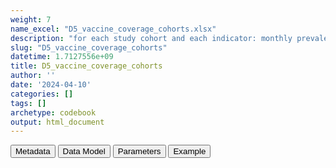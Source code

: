 ```yaml
---
weight: 7
name_excel: "D5_vaccine_coverage_cohorts.xlsx"
description: "for each study cohort and each indicator: monthly prevalence and estimated monthly prevalence with inverse-probability weighting (Braeye et al, Vaccine. 2020)"
slug: "D5_vaccine_coverage_cohorts"
datetime: 1.7127556e+09
title: D5_vaccine_coverage_cohorts
author: ''
date: '2024-04-10'
categories: []
tags: []
archetype: codebook
output: html_document
---
```


<script src="/rmarkdown-libs/core-js/shim.min.js"></script>
<script src="/rmarkdown-libs/react/react.min.js"></script>
<script src="/rmarkdown-libs/react/react-dom.min.js"></script>
<script src="/rmarkdown-libs/reactwidget/react-tools.js"></script>
<script src="/rmarkdown-libs/htmlwidgets/htmlwidgets.js"></script>
<link href="/rmarkdown-libs/reactable/reactable.css" rel="stylesheet" />
<script src="/rmarkdown-libs/reactable-binding/reactable.js"></script>
<div class="tab">
<button class="tablinks" onclick="openCity(event, &#39;Metadata&#39;)" id="defaultOpen">Metadata</button>
<button class="tablinks" onclick="openCity(event, &#39;Data Model&#39;)">Data Model</button>
<button class="tablinks" onclick="openCity(event, &#39;Parameters&#39;)">Parameters</button>
<button class="tablinks" onclick="openCity(event, &#39;Example&#39;)">Example</button>
</div>
<div id="Metadata" class="tabcontent">
<div id="htmlwidget-1" class="reactable html-widget" style="width:auto;height:600px;"></div>
<script type="application/json" data-for="htmlwidget-1">{"x":{"tag":{"name":"Reactable","attribs":{"data":{"medatata_name":["Name of the dataset","Content of the dataset","Unit of observation","Dataset where the list of UoOs is fully listed and with 1 record per UoO","How many observations per UoO","NxUoO","Variables capturing the UoO","Primary key","Parameters",null,null,null,null,null,null,null,null,null,null,null],"metadata_content":["D5_vaccine_coverage_cohorts","for each study cohort and each indicator: monthly prevalence and estimated monthly prevalence with inverse-probability weighting (Braeye et al, Vaccine. 2020)","indicator, cohort and month (for covid vaccines: also ageband)","itself","1","1","indicator cohort_type cohort_label month_fup age_LabelValue age_LevelOrder","indicator cohort_type cohort_label month_fup age_LabelValue age_LevelOrder",null,null,null,null,null,null,null,null,null,null,null,null]},"columns":[{"id":"medatata_name","name":"medatata_name","type":"character"},{"id":"metadata_content","name":"metadata_content","type":"character"}],"sortable":false,"searchable":true,"pagination":false,"highlight":true,"bordered":true,"striped":true,"style":{"maxWidth":1800},"height":"600px","dataKey":"d096112f0599b62c7e41311e73c332e1"},"children":[]},"class":"reactR_markup"},"evals":[],"jsHooks":[]}</script>
</div>
<div id="Data Model" class="tabcontent">
<div id="htmlwidget-2" class="reactable html-widget" style="width:auto;height:600px;"></div>
<script type="application/json" data-for="htmlwidget-2">{"x":{"tag":{"name":"Reactable","attribs":{"data":{"VarName":["indicator","type_of_cohort","cohort_label","month_fup","age_LabelValue","age_LevelOrder","NFUP","NFUP_month","Vacc_observed_before","Vacc_observed_month","PP_month","FU_proportion_month","Vacc_IPW_month","IPW_month",null,null,null,null,null,null],"Description":["see Table 4 of the protocol","it may be a birth cohort, followed for some months, or a cohort recruited starting from some age and followed for some time, or a cohort recruited at the beginning of a season, and followed for the duration of the season","depends on type_of_cohort, for birth cohorts and for adolescents the label is the year of birth, for seasonal cohorts it is the year where the season is located, for covid vaccines it depends on when the ageband is calculated (can be in 2021, or in the year when followup ends)","month since start of fup in the cohort","only for covid: the cohort is aggregated per agebands, in two different manners: once, only for those born within 2021, is age at 2021 (age2021); and the second time, for those born before the end of the study, the age is calculated in the year when the study ends (age_at_end_of_study)","only for covid: in both families of agebands (2021, and at study end), age is aggregated in a granular manner (age_LevelOrder == 1), or in larger agebands (age_LevelOrder == 2), or, irrespective fo age (age_LevelOrder == 99)","number of persons in the cohort at cohort entry","number of persons in the cohort at the current month","number of persons in the follow up at current month and that have received a pertinent vaccine at current month or before","number of persons in the follow up at current month and that have received a pertinent vaccine at current month","period prevalence: number of vaccinated persons in follow-up divided by the number of persons in follow-up during month","proportion of the persons in the cohort who are still in fup at current month","estimated number of persons in the cohort who have the vaccine at the current month","estimated number of persons in the cohort who have the vaccine before or during the current month",null,null,null,null,null,null],"Format":[null,null,null,"int",null,null,null,null,null,null,null,null,null,null,null,null,null,null,null,null],"Vocabulary":["MCV1 = measles-containing vaccine, dose 1\r\nDTP3\r\nHIB3\r\nHEPB3\r\nPOL3\r\nPCV3\r\nHPV\r\nROTAC\r\nBCG\r\nCOVID-19","birth12 = cohort recruited at birth, followed for 12 months\r\n\r\nbirth15 = cohort recruited at birth, followed for 15 months\r\n\r\nbirth24 = cohort recruited at birth, followed for 24 months\r\n\r\nadolescence  = cohort recruited at age 9 and followed up until age 16 \r\n\r\nseasonal = cohort recruited at the beginning of a season and followed until the end of the season\r\n\r\ncovid_vacc _ starting with december 2020",null,"1, 2, …","if age_LevelOrder == 1:\r\n0 years\r\n1 years\r\n2-4 years\r\n5-11\r\n12-17\r\n18-29\r\n30-34\r\n…\r\n85+\r\n\r\nif age_LevelOrder == 2:\r\n0 -4 years\r\n5--17\r\n18-64\r\n…\r\n85+\r\n\r\nif age_LevelOrder == 3:\r\n\"Allage\"",null,null,null,null,null,null,null,null,null,null,null,null,null,null,null],"Parameters":[null,null,null,null,null,null,null,null,null,null,null,null,null,null,null,null,null,null,null,null],"Notes and examples":[null,null,null,null,"only if type_cohort == \"covid_vacc\"",null,null,null,null,null,null,null,null,null,null,null,null,null,null,null],"Source tables and variables":[null,null,null,null,null,null,null,null,null,null,null,null,null,null,null,null,null,null,null,null],"Retrieved":[null,null,null,null,null,null,null,null,null,null,null,null,null,null,null,null,null,null,null,null],"Calculated":[null,null,null,null,null,null,null,null,null,null,"yes","yes","yes","yes",null,null,null,null,null,null],"Algorithm_id":[null,null,null,null,null,null,null,null,null,null,null,null,null,null,null,null,null,null,null,null],"Rule":[null,null,null,null,null,null,null,null,null,null,"(Vacc_observed_before_month + Vacc_observed_month)/NFUP_month","NFUP_month/NFUP","Vacc_observed_month/FU_proportion_month","(Vacc_IPW_1 + Vacc_IPW_2 + …. + Vacc_IPW_month)/NFUP",null,null,null,null,null,null]},"columns":[{"id":"VarName","name":"VarName","type":"character"},{"id":"Description","name":"Description","type":"character"},{"id":"Format","name":"Format","type":"character"},{"id":"Vocabulary","name":"Vocabulary","type":"character"},{"id":"Parameters","name":"Parameters","type":"logical"},{"id":"Notes and examples","name":"Notes and examples","type":"character"},{"id":"Source tables and variables","name":"Source tables and variables","type":"logical"},{"id":"Retrieved","name":"Retrieved","type":"logical"},{"id":"Calculated","name":"Calculated","type":"character"},{"id":"Algorithm_id","name":"Algorithm_id","type":"logical"},{"id":"Rule","name":"Rule","type":"character"}],"sortable":false,"searchable":true,"pagination":false,"highlight":true,"bordered":true,"striped":true,"style":{"maxWidth":1800},"height":"600px","dataKey":"b19e8633860c7a071d244ff3f224a202"},"children":[]},"class":"reactR_markup"},"evals":[],"jsHooks":[]}</script>
</div>
<div id="Parameters" class="tabcontent">
<div id="htmlwidget-3" class="reactable html-widget" style="width:auto;height:600px;"></div>
<script type="application/json" data-for="htmlwidget-3">{"x":{"tag":{"name":"Reactable","attribs":{"data":{"parameter in the variable name":[null,null,null,null,null,null,null,null,null,null,null,null,null,null,null,null,null,null,null,null],"values":[null,null,null,null,null,null,null,null,null,null,null,null,null,null,null,null,null,null,null,null],"name of macro":[null,null,null,null,null,null,null,null,null,null,null,null,null,null,null,null,null,null,null,null]},"columns":[{"id":"parameter in the variable name","name":"parameter in the variable name","type":"logical"},{"id":"values","name":"values","type":"logical"},{"id":"name of macro","name":"name of macro","type":"logical"}],"sortable":false,"searchable":true,"pagination":false,"highlight":true,"bordered":true,"striped":true,"style":{"maxWidth":1800},"height":"600px","dataKey":"f545894952d01490ab535e7af1d88bc2"},"children":[]},"class":"reactR_markup"},"evals":[],"jsHooks":[]}</script>
</div>
<div id="Example" class="tabcontent">
<div id="htmlwidget-4" class="reactable html-widget" style="width:auto;height:600px;"></div>
<script type="application/json" data-for="htmlwidget-4">{"x":{"tag":{"name":"Reactable","attribs":{"data":{"indicator":[null,null,null,null,null,null,null,null,null,null,null,null,null,null,null,null,null,null,null,null],"cohort":[null,null,null,null,null,null,null,null,null,null,null,null,null,null,null,null,null,null,null,null],"month":[null,null,null,null,null,null,null,null,null,null,null,null,null,null,null,null,null,null,null,null],"NFUP":[null,null,null,null,null,null,null,null,null,null,null,null,null,null,null,null,null,null,null,null],"NFUP_month":[null,null,null,null,null,null,null,null,null,null,null,null,null,null,null,null,null,null,null,null],"FU_proportion_month":[null,null,null,null,null,null,null,null,null,null,null,null,null,null,null,null,null,null,null,null],"Vacc_observed_month":[null,null,null,null,null,null,null,null,null,null,null,null,null,null,null,null,null,null,null,null],"Vacc_IPW_month":[null,null,null,null,null,null,null,null,null,null,null,null,null,null,null,null,null,null,null,null],"IPW_month":[null,null,null,null,null,null,null,null,null,null,null,null,null,null,null,null,null,null,null,null]},"columns":[{"id":"indicator","name":"indicator","type":"logical"},{"id":"cohort","name":"cohort","type":"logical"},{"id":"month","name":"month","type":"logical"},{"id":"NFUP","name":"NFUP","type":"logical"},{"id":"NFUP_month","name":"NFUP_month","type":"logical"},{"id":"FU_proportion_month","name":"FU_proportion_month","type":"logical"},{"id":"Vacc_observed_month","name":"Vacc_observed_month","type":"logical"},{"id":"Vacc_IPW_month","name":"Vacc_IPW_month","type":"logical"},{"id":"IPW_month","name":"IPW_month","type":"logical"}],"sortable":false,"searchable":true,"pagination":false,"highlight":true,"bordered":true,"striped":true,"style":{"maxWidth":1800},"height":"600px","dataKey":"88e62c72a180cedcbf75c2c3b226c158"},"children":[]},"class":"reactR_markup"},"evals":[],"jsHooks":[]}</script>
</div>
